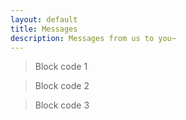 ```yaml
---
layout: default
title: Messages
description: Messages from us to you~
---
```

> Block
> code
> 1

> Block
> code
> 2

> Block
> code
> 3


